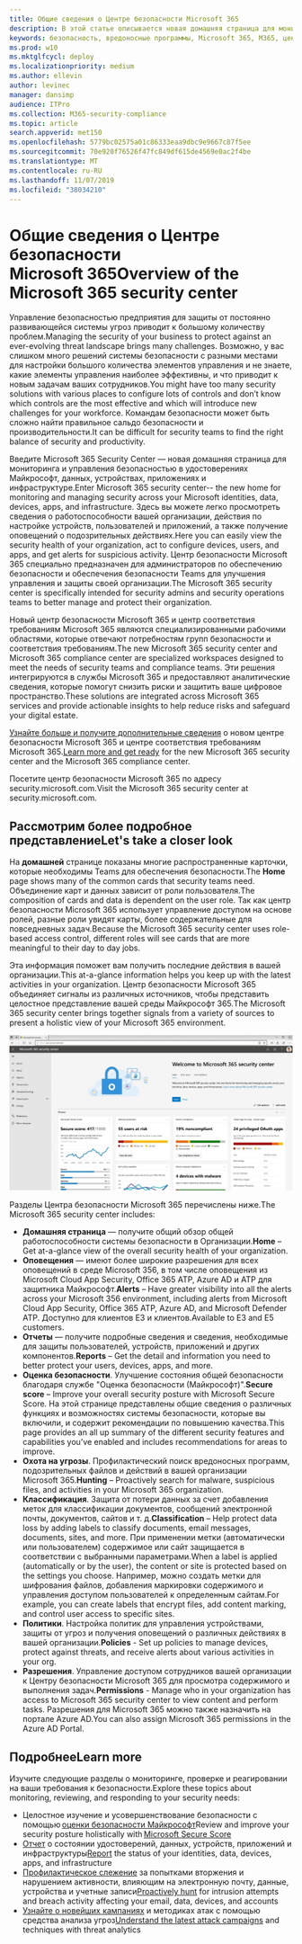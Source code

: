 ```yaml
---
title: Общие сведения о Центре безопасности Microsoft 365
description: В этой статье описывается новая домашняя страница для мониторинга и управления безопасностью в удостоверениях Майкрософт, данных, устройствах и приложениях.
keywords: безопасность, вредоносные программы, Microsoft 365, M365, центр безопасности, монитор, отчет, удостоверения, данные, устройства, приложения
ms.prod: w10
ms.mktglfcycl: deploy
ms.localizationpriority: medium
ms.author: ellevin
author: levinec
manager: dansimp
audience: ITPro
ms.collection: M365-security-compliance
ms.topic: article
search.appverid: met150
ms.openlocfilehash: 5779bc02575a01c86333eaa9dbc9e9667c87f5ee
ms.sourcegitcommit: 70e920f76526f47fc849df615de4569e0ac2f4be
ms.translationtype: MT
ms.contentlocale: ru-RU
ms.lasthandoff: 11/07/2019
ms.locfileid: "38034210"
---
```

# <a name="overview-of-the-microsoft-365-security-center"></a><span data-ttu-id="c34a0-104">Общие сведения о Центре безопасности Microsoft 365</span><span class="sxs-lookup"><span data-stu-id="c34a0-104">Overview of the Microsoft 365 security center</span></span>

<span data-ttu-id="c34a0-105">Управление безопасностью предприятия для защиты от постоянно развивающейся системы угроз приводит к большому количеству проблем.</span><span class="sxs-lookup"><span data-stu-id="c34a0-105">Managing the security of your business to protect against an ever-evolving threat landscape brings many challenges.</span></span> <span data-ttu-id="c34a0-106">Возможно, у вас слишком много решений системы безопасности с разными местами для настройки большого количества элементов управления и не знаете, какие элементы управления наиболее эффективны, и что приводит к новым задачам ваших сотрудников.</span><span class="sxs-lookup"><span data-stu-id="c34a0-106">You might have too many security solutions with various places to configure lots of controls and don’t know which controls are the most effective and which will introduce new challenges for your workforce.</span></span> <span data-ttu-id="c34a0-107">Командам безопасности может быть сложно найти правильное сальдо безопасности и производительности.</span><span class="sxs-lookup"><span data-stu-id="c34a0-107">It can be difficult for security teams to find the right balance of security and productivity.</span></span>

<span data-ttu-id="c34a0-108">Введите Microsoft 365 Security Center — новая домашняя страница для мониторинга и управления безопасностью в удостоверениях Майкрософт, данных, устройствах, приложениях и инфраструктуре.</span><span class="sxs-lookup"><span data-stu-id="c34a0-108">Enter Microsoft 365 security center-- the new home for monitoring and managing security across your Microsoft identities, data, devices, apps, and infrastructure.</span></span> <span data-ttu-id="c34a0-109">Здесь вы можете легко просмотреть сведения о работоспособности вашей организации, действия по настройке устройств, пользователей и приложений, а также получение оповещений о подозрительных действиях.</span><span class="sxs-lookup"><span data-stu-id="c34a0-109">Here you can easily view the security health of your organization, act to configure devices, users, and apps, and get alerts for suspicious activity.</span></span> <span data-ttu-id="c34a0-110">Центр безопасности Microsoft 365 специально предназначен для администраторов по обеспечению безопасности и обеспечения безопасности Teams для улучшения управления и защиты своей организации.</span><span class="sxs-lookup"><span data-stu-id="c34a0-110">The Microsoft 365 security center is specifically intended for security admins and security operations teams to better manage and protect their organization.</span></span>

<span data-ttu-id="c34a0-111">Новый центр безопасности Microsoft 365 и центр соответствия требованиям Microsoft 365 являются специализированными рабочими областями, которые отвечают потребностям групп безопасности и соответствия требованиям.</span><span class="sxs-lookup"><span data-stu-id="c34a0-111">The new Microsoft 365 security center and Microsoft 365 compliance center are specialized workspaces designed to meet the needs of security teams and compliance teams.</span></span> <span data-ttu-id="c34a0-112">Эти решения интегрируются в службы Microsoft 365 и предоставляют аналитические сведения, которые помогут снизить риски и защитить ваше цифровое пространство.</span><span class="sxs-lookup"><span data-stu-id="c34a0-112">These solutions are integrated across Microsoft 365 services and provide actionable insights to help reduce risks and safeguard your digital estate.</span></span>

<span data-ttu-id="c34a0-113">[Узнайте больше и получите дополнительные сведения](https://docs.microsoft.com/office365/securitycompliance/microsoft-security-and-compliance) о новом центре безопасности Microsoft 365 и центре соответствия требованиям Microsoft 365.</span><span class="sxs-lookup"><span data-stu-id="c34a0-113">[Learn more and get ready](https://docs.microsoft.com/office365/securitycompliance/microsoft-security-and-compliance) for the new Microsoft 365 security center and the Microsoft 365 compliance center.</span></span>

<span data-ttu-id="c34a0-114">Посетите центр безопасности Microsoft 365 по адресу security.microsoft.com.</span><span class="sxs-lookup"><span data-stu-id="c34a0-114">Visit the Microsoft 365 security center at security.microsoft.com.</span></span>  

## <a name="lets-take-a-closer-look"></a><span data-ttu-id="c34a0-115">Рассмотрим более подробное представление</span><span class="sxs-lookup"><span data-stu-id="c34a0-115">Let's take a closer look</span></span>

<span data-ttu-id="c34a0-116">На **домашней** странице показаны многие распространенные карточки, которые необходимы Teams для обеспечения безопасности.</span><span class="sxs-lookup"><span data-stu-id="c34a0-116">The **Home** page shows many of the common cards that security teams need.</span></span> <span data-ttu-id="c34a0-117">Объединение карт и данных зависит от роли пользователя.</span><span class="sxs-lookup"><span data-stu-id="c34a0-117">The composition of cards and data is dependent on the user role.</span></span> <span data-ttu-id="c34a0-118">Так как центр безопасности Microsoft 365 использует управление доступом на основе ролей, разные роли увидят карты, более содержательные для повседневных задач.</span><span class="sxs-lookup"><span data-stu-id="c34a0-118">Because the Microsoft 365 security center uses role-based access control, different roles will see cards that are more meaningful to their day to day jobs.</span></span>  

<span data-ttu-id="c34a0-119">Эта информация поможет вам получить последние действия в вашей организации.</span><span class="sxs-lookup"><span data-stu-id="c34a0-119">This at-a-glance information helps you keep up with the latest activities in your organization.</span></span> <span data-ttu-id="c34a0-120">Центр безопасности Microsoft 365 объединяет сигналы из различных источников, чтобы представить целостное представление вашей среды Майкрософт 365.</span><span class="sxs-lookup"><span data-stu-id="c34a0-120">The Microsoft 365 security center brings together signals from a variety of sources to present a holistic view of your Microsoft 365 environment.</span></span>

![Домашняя страница безопасности Microsoft 365](../media/security-docs/home.jpg)

<span data-ttu-id="c34a0-122">Разделы Центра безопасности Microsoft 365 перечислены ниже.</span><span class="sxs-lookup"><span data-stu-id="c34a0-122">The Microsoft 365 security center includes:</span></span>

* <span data-ttu-id="c34a0-123">**Домашняя страница** — получите общий обзор общей работоспособности системы безопасности в Организации.</span><span class="sxs-lookup"><span data-stu-id="c34a0-123">**Home** – Get at-a-glance view of the overall security health of your organization.</span></span>
* <span data-ttu-id="c34a0-124">**Оповещения** — имеют более широкие разрешения для всех оповещений в среде Microsoft 356, в том числе оповещения из Microsoft Cloud App Security, Office 365 ATP, Azure AD и ATP для защитника Майкрософт.</span><span class="sxs-lookup"><span data-stu-id="c34a0-124">**Alerts** – Have greater visibility into all the alerts across your Microsoft 356 environment, including alerts from Microsoft Cloud App Security, Office 365 ATP, Azure AD, and Microsoft Defender ATP.</span></span> <span data-ttu-id="c34a0-125">Доступно для клиентов E3 и клиентов.</span><span class="sxs-lookup"><span data-stu-id="c34a0-125">Available to E3 and E5 customers.</span></span>  
* <span data-ttu-id="c34a0-126">**Отчеты** — получите подробные сведения и сведения, необходимые для защиты пользователей, устройств, приложений и других компонентов.</span><span class="sxs-lookup"><span data-stu-id="c34a0-126">**Reports** – Get the detail and information you need to better protect your users, devices, apps, and more.</span></span>
* <span data-ttu-id="c34a0-127">**Оценка безопасности**. Улучшение состояния общей безопасности благодаря службе "Оценка безопасности (Майкрософт)".</span><span class="sxs-lookup"><span data-stu-id="c34a0-127">**Secure score** – Improve your overall security posture with Microsoft Secure Score.</span></span> <span data-ttu-id="c34a0-128">На этой странице представлены общие сведения о различных функциях и возможностях системы безопасности, которые вы включили, и содержит рекомендации по повышению качества.</span><span class="sxs-lookup"><span data-stu-id="c34a0-128">This page provides an all up summary of the different security features and capabilities you’ve enabled and includes recommendations for areas to improve.</span></span>
* <span data-ttu-id="c34a0-129">**Охота на угрозы**. Профилактический поиск вредоносных программ, подозрительных файлов и действий в вашей организации Microsoft 365.</span><span class="sxs-lookup"><span data-stu-id="c34a0-129">**Hunting** – Proactively search for malware, suspicious files, and activities in your Microsoft 365 organization.</span></span>
* <span data-ttu-id="c34a0-130">**Классификация**. Защита от потери данных за счет добавления меток для классификации документов, сообщений электронной почты, документов, сайтов и т. д.</span><span class="sxs-lookup"><span data-stu-id="c34a0-130">**Classification** – Help protect data loss by adding labels to classify documents, email messages, documents, sites, and more.</span></span> <span data-ttu-id="c34a0-131">При применении метки (автоматически или пользователем) содержимое или сайт защищается в соответствии с выбранными параметрами.</span><span class="sxs-lookup"><span data-stu-id="c34a0-131">When a label is applied (automatically or by the user), the content or site is protected based on the settings you choose.</span></span> <span data-ttu-id="c34a0-132">Например, можно создать метки для шифрования файлов, добавления маркировки содержимого и управления доступом пользователей к определенным сайтам.</span><span class="sxs-lookup"><span data-stu-id="c34a0-132">For example, you can create labels that encrypt files, add content marking, and control user access to specific sites.</span></span>
* <span data-ttu-id="c34a0-133">**Политики**. Настройка политик для управления устройствами, защиты от угроз и получения оповещений о различных действиях в вашей организации.</span><span class="sxs-lookup"><span data-stu-id="c34a0-133">**Policies** - Set up policies to manage devices, protect against threats, and receive alerts about various activities in your org.</span></span>
* <span data-ttu-id="c34a0-134">**Разрешения**. Управление доступом сотрудников вашей организации к Центру безопасности Microsoft 365 для просмотра содержимого и выполнения задач.</span><span class="sxs-lookup"><span data-stu-id="c34a0-134">**Permissions** - Manage who in your organization has access to Microsoft 365 security center to view content and perform tasks.</span></span> <span data-ttu-id="c34a0-135">Разрешения для Microsoft 365 можно также назначить на портале Azure AD.</span><span class="sxs-lookup"><span data-stu-id="c34a0-135">You can also assign Microsoft 365 permissions in the Azure AD Portal.</span></span>

## <a name="learn-more"></a><span data-ttu-id="c34a0-136">Подробнее</span><span class="sxs-lookup"><span data-stu-id="c34a0-136">Learn more</span></span>

<span data-ttu-id="c34a0-137">Изучите следующие разделы о мониторинге, проверке и реагировании на ваши требования к безопасности.</span><span class="sxs-lookup"><span data-stu-id="c34a0-137">Explore these topics about monitoring, reviewing, and responding to your security needs:</span></span>

* <span data-ttu-id="c34a0-138">Целостное изучение и усовершенствование безопасности с помощью [оценки безопасности Майкрософт](microsoft-secure-score.md)</span><span class="sxs-lookup"><span data-stu-id="c34a0-138">Review and improve your security posture holistically with [Microsoft Secure Score](microsoft-secure-score.md)</span></span>
* <span data-ttu-id="c34a0-139">[Отчет](monitoring-and-reporting.md) о состоянии удостоверений, данных, устройств, приложений и инфраструктуры</span><span class="sxs-lookup"><span data-stu-id="c34a0-139">[Report](monitoring-and-reporting.md) the status of your identities, data, devices, apps, and infrastructure</span></span>
* <span data-ttu-id="c34a0-140">[Профилактическое слежение](hunting.md) за попытками вторжения и нарушением активности, влияющим на электронную почту, данные, устройства и учетные записи</span><span class="sxs-lookup"><span data-stu-id="c34a0-140">[Proactively hunt](hunting.md) for intrusion attempts and breach activity affecting your email, data, devices, and accounts</span></span>
* <span data-ttu-id="c34a0-141">[Узнайте о новейших кампаниях](latest-attack-campaigns.md) и методиках атак с помощью средства анализа угроз</span><span class="sxs-lookup"><span data-stu-id="c34a0-141">[Understand the latest attack campaigns](latest-attack-campaigns.md) and techniques with threat analytics</span></span>
